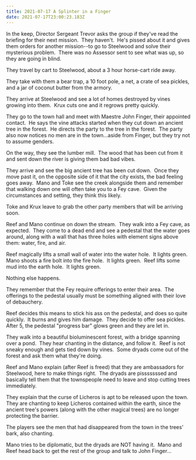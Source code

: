 ```yaml
---
title: 2021-07-17 A Splinter in a Finger
date: 2021-07-17T23:00:23.183Z
---
```

<!--StartFragment-->

In the keep, Director Sergeant Trevor asks the group if they've read the briefing for their next mission.  They haven't.  He's pissed about it and gives them orders for another mission--to go to Steelwood and solve their mysterious problem.  There was no Assessor sent to see what was up, so they are going in blind.

They travel by cart to Steelwood, about a 3 hour horse-cart ride away.

They take with them a bear trap, a 10 foot pole, a net, a crate of sea pickles, and a jar of coconut butter from the armory.

They arrive at Steelwood and see a lot of homes destroyed by vines growing into them.  Krux cuts one and it regrows pretty quickly.

They go to the town hall and meet with Maestre John Finger, their appointed contact.  He says the vine attacks started when they cut down an ancient tree in the forest.  He directs the party to the tree in the forest.  The party also now notices no men are in the town…aside from Finger, but they try not to assume genders.

On the way, they see the lumber mill.  The wood that has been cut from it and sent down the river is giving them bad bad vibes.

They arrive and see the big ancient tree has been cut down.  Once they move past it, on the opposite side of it that the city exists, the bad feeling goes away.  Mano and Toke see the creek alongside them and remember that walking down one will often take you to a Fey cave.  Given the circumstances and setting, they think this likely.

Toke and Krux leave to grab the other party members that will be arriving soon.

Reef and Mano continue on down the stream.  They walk into a Fey cave, as expected.  They come to a dead end and see a pedestal that the water goes around, along with a wall that has three holes with element signs above them: water, fire, and air.

Reef magically lifts a small wall of water into the water hole.  It lights green.  Mano shoots a fire bolt into the fire hole.  It lights green.  Reef lifts some mud into the earth hole.  It lights green.

Nothing else happens.

They remember that the Fey require offerings to enter their area.  The offerings to the pedestal usually must be something aligned with their love of debauchery. 

Reef decides this means to stick his ass on the pedestal, and does so quite quickly.  It burns and gives him damage.  They decide to offer sea pickles.  After 5, the pedestal "progress bar" glows green and they are let in.

They walk into a beautiful bioluminescent forest, with a bridge spanning over a pond.  They hear chanting in the distance, and follow it.  Reef is not sneaky enough and gets tied down by vines.  Some dryads come out of the forest and ask them what they're doing.

Reef and Mano explain (after Reef is freed) that they are ambassadors for Steelwood, here to make things right.  The dryads are pisssssssed and basically tell them that the townspeople need to leave and stop cutting trees immediately.

They explain that the curse of Licheros is apt to be released upon the town.  They are chanting to keep Licheros contained within the earth, since the ancient tree's powers (along with the other magical trees) are no longer protecting the barrier.

The players see the men that had disappeared from the town in the trees' bark, also chanting.

Mano tries to be diplomatic, but the dryads are NOT having it.  Mano and Reef head back to get the rest of the group and talk to John Finger…

<!--EndFragment-->